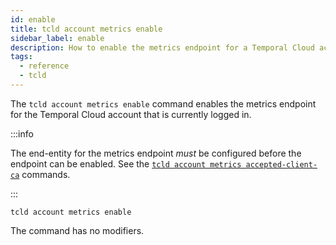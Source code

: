 ```yaml
---
id: enable
title: tcld account metrics enable
sidebar_label: enable
description: How to enable the metrics endpoint for a Temporal Cloud account using tcld.
tags:
  - reference
  - tcld
---
```


The `tcld account metrics enable` command enables the metrics endpoint for the Temporal Cloud account that is currently logged in.

:::info

The end-entity for the metrics endpoint _must_ be configured before the endpoint can be enabled. See the [`tcld account metrics accepted-client-ca`](/cloud/tcld/account/metrics/accepted-client-ca) commands.

:::

`tcld account metrics enable`

The command has no modifiers.
